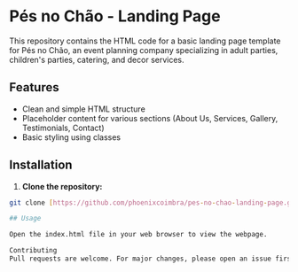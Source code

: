 # Pés no Chão - Landing Page 

This repository contains the HTML code for a basic landing page template for Pés no Chão, an event planning company specializing in adult parties, children's parties, catering, and decor services.

## Features

* Clean and simple HTML structure
* Placeholder content for various sections (About Us, Services, Gallery, Testimonials, Contact)
* Basic styling using classes

## Installation

1. **Clone the repository:**

```bash
git clone [https://github.com/phoenixcoimbra/pes-no-chao-landing-page.git]

## Usage

Open the index.html file in your web browser to view the webpage.

Contributing
Pull requests are welcome. For major changes, please open an issue first to discuss what you would like to change.

